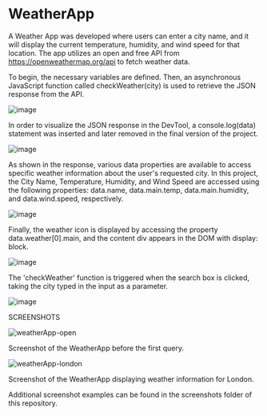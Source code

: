 # WeatherApp
A Weather App was developed where users can enter a city name, and it will display the current temperature, humidity, and wind speed for that location. The app utilizes an open and free API from https://openweathermap.org/api to fetch weather data.

To begin, the necessary variables are defined. Then, an asynchronous JavaScript function called checkWeather(city) is used to retrieve the JSON response from the API.

![image](https://github.com/leonardopiller/WeatherApp/assets/121625024/8397ec12-cab3-4e13-89d8-29ef7440d213)


In order to visualize the JSON response in the DevTool, a console.log(data) statement was inserted and later removed in the final version of the project.

![image](https://github.com/leonardopiller/WeatherApp/assets/121625024/7cab6137-f120-4332-9733-6b435cd71c2b)

As shown in the response, various data properties are available to access specific weather information about the user's requested city. In this project, the City Name, Temperature, Humidity, and Wind Speed are accessed using the following properties: data.name, data.main.temp, data.main.humidity, and data.wind.speed, respectively.

![image](https://github.com/leonardopiller/WeatherApp/assets/121625024/c9f4af90-6841-4feb-818d-47a622de1172)


Finally, the weather icon is displayed by accessing the property data.weather[0].main, and the content div appears in the DOM with display: block.

![image](https://github.com/leonardopiller/WeatherApp/assets/121625024/dd8de3ce-4a74-4572-93f5-a0d281d51db3)


The 'checkWeather' function is triggered when the search box is clicked, taking the city typed in the input as a parameter.

![image](https://github.com/leonardopiller/WeatherApp/assets/121625024/149647b7-3e01-4510-88da-244288863036)



SCREENSHOTS


![weatherApp-open](https://github.com/leonardopiller/WeatherApp/assets/121625024/d322d9a0-524a-4400-b9c0-9152170254ff)

Screenshot of the WeatherApp before the first query.


![weatherApp-london](https://github.com/leonardopiller/WeatherApp/assets/121625024/3348e863-5acc-4b9b-a323-55254a7740a4)

Screenshot of the WeatherApp displaying weather information for London.

Additional screenshot examples can be found in the screenshots folder of this repository.
